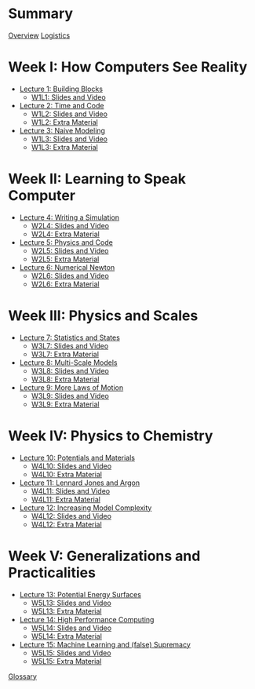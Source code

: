 # Summary

[Overview](./overview.md)
[Logistics](./logistics.md)

# Week I: How Computers See Reality

- [Lecture 1: Building Blocks](./lecture_01.md)
  - [W1L1: Slides and Video](./lec01sv.md)
- [Lecture 2: Time and Code](./lecture_02.md)
  - [W1L2: Slides and Video](./lec02sv.md)
  - [W1L2: Extra Material](./lec02ex.md)
- [Lecture 3: Naive Modeling](./lecture_03.md)
  - [W1L3: Slides and Video](./lec03sv.md)
  - [W1L3: Extra Material](./lec03ex.md)

# Week II: Learning to Speak Computer

- [Lecture 4: Writing a Simulation]()
  - [W2L4: Slides and Video](./lec04sv.md)
  - [W2L4: Extra Material]()
- [Lecture 5: Physics and Code]()
  - [W2L5: Slides and Video](./lec05sv.md)
  - [W2L5: Extra Material]()
- [Lecture 6: Numerical Newton]()
  - [W2L6: Slides and Video](./lec06sv.md)
  - [W2L6: Extra Material]()

# Week III: Physics and Scales

- [Lecture 7: Statistics and States]()
  - [W3L7: Slides and Video](./lec07sv.md)
  - [W3L7: Extra Material]()
- [Lecture 8: Multi-Scale Models]()
  - [W3L8: Slides and Video]()
  - [W3L8: Extra Material]()
- [Lecture 9: More Laws of Motion]()
  - [W3L9: Slides and Video]()
  - [W3L9: Extra Material]()

# Week IV: Physics to Chemistry

- [Lecture 10: Potentials and Materials]()
  - [W4L10: Slides and Video]()
  - [W4L10: Extra Material]()
- [Lecture 11: Lennard Jones and Argon]()
  - [W4L11: Slides and Video]()
  - [W4L11: Extra Material]()
- [Lecture 12: Increasing Model Complexity]()
  - [W4L12: Slides and Video]()
  - [W4L12: Extra Material]()

# Week V: Generalizations and Practicalities

- [Lecture 13: Potential Energy Surfaces]()
  - [W5L13: Slides and Video]()
  - [W5L13: Extra Material]()
- [Lecture 14: High Performance Computing]()
  - [W5L14: Slides and Video]()
  - [W5L14: Extra Material]()
- [Lecture 15: Machine Learning and (false) Supremacy]()
  - [W5L15: Slides and Video]()
  - [W5L15: Extra Material]()

[Glossary]()

